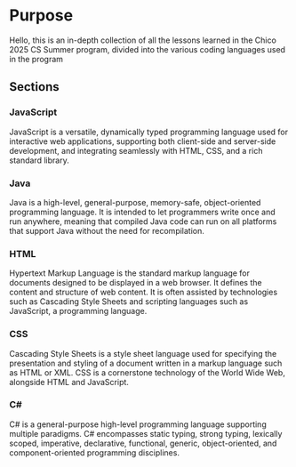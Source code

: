 # Purpose
Hello, this is an in-depth collection of all the lessons learned in the Chico 2025 CS Summer program, divided into the various coding languages used in the program 
## Sections 
### JavaScript
JavaScript is a versatile, dynamically typed programming language used for interactive web applications, supporting both client-side and server-side development, and integrating seamlessly with HTML, CSS, and a rich standard library.
### Java
Java is a high-level, general-purpose, memory-safe, object-oriented programming language. It is intended to let programmers write once and run anywhere, meaning that compiled Java code can run on all platforms that support Java without the need for recompilation.
### HTML
Hypertext Markup Language is the standard markup language for documents designed to be displayed in a web browser. It defines the content and structure of web content. It is often assisted by technologies such as Cascading Style Sheets and scripting languages such as JavaScript, a programming language.
### CSS
Cascading Style Sheets is a style sheet language used for specifying the presentation and styling of a document written in a markup language such as HTML or XML. CSS is a cornerstone technology of the World Wide Web, alongside HTML and JavaScript.
### C#
C# is a general-purpose high-level programming language supporting multiple paradigms. C# encompasses static typing, strong typing, lexically scoped, imperative, declarative, functional, generic, object-oriented, and component-oriented programming disciplines.
